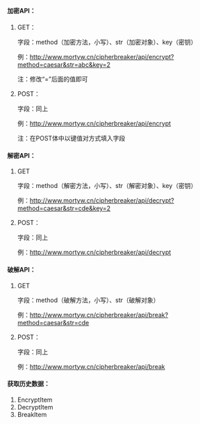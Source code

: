 #### 加密API：

1. GET：

   字段：method（加密方法，小写）、str（加密对象）、key（密钥）

   例：http://www.mortyw.cn/cipherbreaker/api/encrypt?method=caesar&str=abc&key=2

   注：修改“=”后面的值即可

2. POST：

   字段：同上

   例：http://www.mortyw.cn/cipherbreaker/api/encrypt

   注：在POST体中以键值对方式填入字段

#### 解密API：

1. GET

   字段：method（解密方法，小写）、str（解密对象）、key（密钥）

   例：http://www.mortyw.cn/cipherbreaker/api/decrypt?method=caesar&str=cde&key=2

2. POST：

   字段：同上

   例：http://www.mortyw.cn/cipherbreaker/api/decrypt

#### 破解API：

1. GET

   字段：method（破解方法，小写）、str（破解对象）

   例：http://www.mortyw.cn/cipherbreaker/api/break?method=caesar&str=cde

2. POST：

   字段：同上

   例：http://www.mortyw.cn/cipherbreaker/api/break

#### 获取历史数据：

1. EncryptItem
2. DecryptItem
3. BreakItem